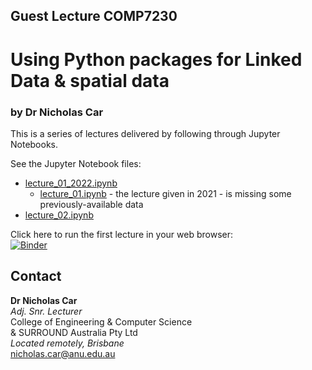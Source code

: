 ## Guest Lecture COMP7230
# Using Python packages for Linked Data & spatial data
### by Dr Nicholas Car

This is a series of lectures delivered by following through Jupyter Notebooks. 

See the Jupyter Notebook files:

* [lecture_01_2022.ipynb](lecture_01_2022.ipynb)
  * [lecture_01.ipynb](lecture_01.ipynb) - the lecture given in 2021 - is missing some previously-available data
* [lecture_02.ipynb](lecture_02.ipynb)

Click here to run the first lecture in your web browser:  
[![Binder](https://mybinder.org/badge_logo.svg)](https://mybinder.org/v2/gh/nicholascar/comp7230-training/HEAD?filepath=lecture_01_2022.ipynb)

## Contact

**Dr Nicholas Car**  
_Adj. Snr. Lecturer_  
College of Engineering & Computer Science  
& SURROUND Australia Pty Ltd  
_Located remotely, Brisbane_  
<nicholas.car@anu.edu.au>
